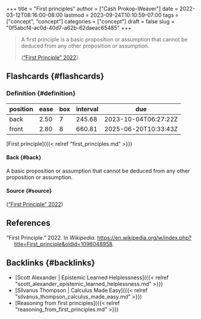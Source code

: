 +++
title = "First principles"
author = ["Cash Prokop-Weaver"]
date = 2022-03-12T08:16:00-08:00
lastmod = 2023-09-24T10:10:59-07:00
tags = ["concept", "concept"]
categories = ["concept"]
draft = false
slug = "0f5abcf4-ac0d-40d7-a62b-62daeac65485"
+++

> A first principle is a basic proposition or assumption that cannot be deduced from any other proposition or assumption.
>
> (<a href="#citeproc_bib_item_1">“First Principle” 2022</a>)


## Flashcards {#flashcards}


### Definition {#definition}

| position | ease | box | interval | due                  |
|----------|------|-----|----------|----------------------|
| back     | 2.50 | 7   | 245.68   | 2023-10-04T06:27:22Z |
| front    | 2.80 | 8   | 660.81   | 2025-06-20T10:33:43Z |

[First principle]({{< relref "first_principles.md" >}})


#### Back {#back}

A basic proposition or assumption that cannot be deduced from any other proposition or assumption.


#### Source {#source}

(<a href="#citeproc_bib_item_1">“First Principle” 2022</a>)

## References

<style>.csl-entry{text-indent: -1.5em; margin-left: 1.5em;}</style><div class="csl-bib-body">
  <div class="csl-entry"><a id="citeproc_bib_item_1"></a>“First Principle.” 2022. In <i>Wikipedia</i>. <a href="https://en.wikipedia.org/w/index.php?title=First_principle&oldid=1096048958">https://en.wikipedia.org/w/index.php?title=First_principle&#38;oldid=1096048958</a>.</div>
</div>


## Backlinks {#backlinks}

-   [Scott Alexander | Epistemic Learned Helplessness]({{< relref "scott_alexander_epistemic_learned_helplessness.md" >}})
-   [Silvanus Thompson | Calculus Made Easy]({{< relref "silvanus_thompson_calculus_made_easy.md" >}})
-   [Reasoning from first principles]({{< relref "reasoning_from_first_principles.md" >}})
